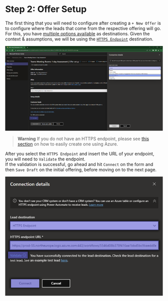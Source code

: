 # Step 2: Offer Setup

The first thing that you will need to configure after creating a `+ New Offer` is to configure where the leads that come from the respective offering will go. For this, you have [multiple options available](https://learn.microsoft.com/en-us/partner-center/marketplace/create-consulting-service-offer#configure-lead-management) as destinations. Given the context & assumptions, we will be using the [`HTTPS Endpoint`](https://learn.microsoft.com/en-us/partner-center/marketplace/partner-center-portal/commercial-marketplace-lead-management-instructions-https) destination.

![Partner Center - Commercial Marketplace](./../images/publishing/step2_crm.png "Select CRM destination")

> **Warning**
> If you do not have an HTTPS endpoint, please see [this section](./azure_webook.md) on how to easily create one using Azure.

After you select the `HTTPS Endpoint` and insert the URL of your endpoint, you will need to `Validate` the endpoint.  
If the validation is successful, go ahead and hit `Connect` on the form and then `Save Draft` on the initial offering, before moving on to the next page.

![Partner Center - Commercial Marketplace](./../images/publishing/step3_crm.png "Select CRM destination")

